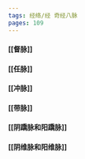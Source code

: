 ```yaml
---
tags: 经络/经 奇经八脉
pages: 109
---
```

#### [[督脉]]
#### [[任脉]]
#### [[冲脉]]
#### [[带脉]]
#### [[阴蹻脉和阳蹻脉]]
#### [[阴维脉和阳维脉]]